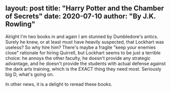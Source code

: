 layout: post
title: "Harry Potter and the Chamber of Secrets"
date: 2020-07-10
author: "By J.K. Rowling"
---

Alright I'm two books in and again I am stunned by Dumbledore's antics. Surely he knew, or at least must have heavily suspected, that Lockhart was useless? So why hire him? There's maybe a fragile "keep your enemies close" rationale for hiring Quirrell, but Lockhart seems to be just a terrible choice: he annoys the other faculty, he doesn't provide any strategic advantage, and he doesn't provide the students with actual defense against the dark arts training, which is the EXACT thing they need most. Seriously big D, what's going on.

In other news, it is a delight to reread these books. 